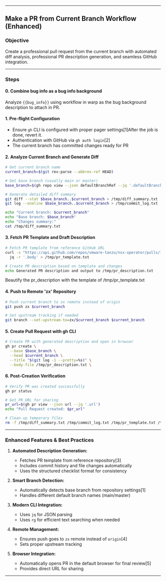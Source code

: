 ***

## Make a PR from Current Branch Workflow (Enhanced)

### Objective
Create a professional pull request from the current branch with automated diff analysis, professional PR description generation, and seamless GitHub integration.

***

### Steps

#### 0. Combine bug info as a bug info background
Analyze `{{bug_info}}` using workflow in warp as the bug background description to attach in PR.

#### 1. Pre-flight Configuration
- Ensure `gh` CLI is configured with proper pager settings[1]After the job is done, revert it.
- Authentication with GitHub via `gh auth login`[2]
- The current branch has committed changes ready for PR


#### 2. Analyze Current Branch and Generate Diff

```sh
# Get current branch name
current_branch=$(git rev-parse --abbrev-ref HEAD)

# Get base branch (usually main or master)
base_branch=$(gh repo view --json defaultBranchRef --jq '.defaultBranchRef.name')

# Generate detailed diff summary
git diff --stat $base_branch..$current_branch > /tmp/diff_summary.txt
git log --oneline $base_branch..$current_branch > /tmp/commit_log.txt

echo "Current branch: $current_branch"
echo "Base branch: $base_branch"
echo "Changes summary:"
cat /tmp/diff_summary.txt
```

#### 3. Fetch PR Template and Draft Description

```sh
# Fetch PR template from reference GitHub URL
curl -s "https://api.github.com/repos/vmware-tanzu/nsx-operator/pulls/1127" | \
  jq -r '.body' > /tmp/pr_template.txt

# Create PR description based on template and changes
echo Generated PR description and output to /tmp/pr_description.txt
```
Beautify the pr_description with the template of /tmp/pr_template.txt

#### 4. Push to Remote 'zx' Repository

```sh
# Push current branch to zx remote instead of origin
git push zx $current_branch

# Set upstream tracking if needed
git branch --set-upstream-to=zx/$current_branch $current_branch
```

#### 5. Create Pull Request with gh CLI

```sh
# Create PR with generated description and open in browser
gh pr create \
  --base $base_branch \
  --head $current_branch \
  --title "$(git log -1 --pretty=%s)" \
  --body-file /tmp/pr_description.txt \

```

#### 6. Post-Creation Verification

```sh
# Verify PR was created successfully
gh pr status

# Get PR URL for sharing
pr_url=$(gh pr view --json url --jq '.url')
echo "Pull Request created: $pr_url"

# Clean up temporary files
rm -f /tmp/diff_summary.txt /tmp/commit_log.txt /tmp/pr_template.txt /tmp/pr_description.txt
```

***

### Enhanced Features & Best Practices

1. **Automated Description Generation:**
    - Fetches PR template from reference repository[3]
    - Includes commit history and file changes automatically
    - Uses the structured checklist format for consistency

2. **Smart Branch Detection:**
    - Automatically detects base branch from repository settings[1]
    - Handles different default branch names (main/master)

3. **Modern CLI Integration:**
    - Uses `jq` for JSON parsing
    - Uses `rg` for efficient text searching when needed

4. **Remote Management:**
    - Ensures push goes to `zx` remote instead of `origin`[4]
    - Sets proper upstream tracking

5. **Browser Integration:**
    - Automatically opens PR in the default browser for final review[5]
    - Provides direct URL for sharing

***